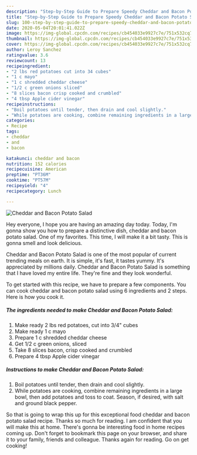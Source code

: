 ```yaml
---
description: "Step-by-Step Guide to Prepare Speedy Cheddar and Bacon Potato Salad"
title: "Step-by-Step Guide to Prepare Speedy Cheddar and Bacon Potato Salad"
slug: 100-step-by-step-guide-to-prepare-speedy-cheddar-and-bacon-potato-salad
date: 2020-05-04T20:01:41.022Z
image: https://img-global.cpcdn.com/recipes/cb454033e9927c7e/751x532cq70/cheddar-and-bacon-potato-salad-recipe-main-photo.jpg
thumbnail: https://img-global.cpcdn.com/recipes/cb454033e9927c7e/751x532cq70/cheddar-and-bacon-potato-salad-recipe-main-photo.jpg
cover: https://img-global.cpcdn.com/recipes/cb454033e9927c7e/751x532cq70/cheddar-and-bacon-potato-salad-recipe-main-photo.jpg
author: Leroy Sanchez
ratingvalue: 3.6
reviewcount: 13
recipeingredient:
- "2 lbs red potatoes cut into 34 cubes"
- "1 c mayo"
- "1 c shredded cheddar cheese"
- "1/2 c green onions sliced"
- "8 slices bacon crisp cooked and crumbled"
- "4 tbsp Apple cider vinegar"
recipeinstructions:
- "Boil potatoes until tender, then drain and cool slightly."
- "While potatoes are cooking, combine remaining ingredients in a large bowl, then add potatoes and toss to coat. Season, if desired, with salt and ground black pepper."
categories:
- Recipe
tags:
- cheddar
- and
- bacon

katakunci: cheddar and bacon 
nutrition: 152 calories
recipecuisine: American
preptime: "PT36M"
cooktime: "PT57M"
recipeyield: "4"
recipecategory: Lunch

---
```



![Cheddar and Bacon Potato Salad](https://img-global.cpcdn.com/recipes/cb454033e9927c7e/751x532cq70/cheddar-and-bacon-potato-salad-recipe-main-photo.jpg)

Hey everyone, I hope you are having an amazing day today. Today, I'm gonna show you how to prepare a distinctive dish, cheddar and bacon potato salad. One of my favorites. This time, I will make it a bit tasty. This is gonna smell and look delicious.

Cheddar and Bacon Potato Salad is one of the most popular of current trending meals on earth. It is simple, it's fast, it tastes yummy. It's appreciated by millions daily. Cheddar and Bacon Potato Salad is something that I have loved my entire life. They're fine and they look wonderful.




To get started with this recipe, we have to prepare a few components. You can cook cheddar and bacon potato salad using 6 ingredients and 2 steps. Here is how you cook it.

##### The ingredients needed to make Cheddar and Bacon Potato Salad:

1. Make ready 2 lbs red potatoes, cut into 3/4&#34; cubes
1. Make ready 1 c mayo
1. Prepare 1 c shredded cheddar cheese
1. Get 1/2 c green onions, sliced
1. Take 8 slices bacon, crisp cooked and crumbled
1. Prepare 4 tbsp Apple cider vinegar




##### Instructions to make Cheddar and Bacon Potato Salad:

1. Boil potatoes until tender, then drain and cool slightly.
1. While potatoes are cooking, combine remaining ingredients in a large bowl, then add potatoes and toss to coat. Season, if desired, with salt and ground black pepper.




So that is going to wrap this up for this exceptional food cheddar and bacon potato salad recipe. Thanks so much for reading. I am confident that you will make this at home. There's gonna be interesting food in home recipes coming up. Don't forget to bookmark this page on your browser, and share it to your family, friends and colleague. Thanks again for reading. Go on get cooking!
